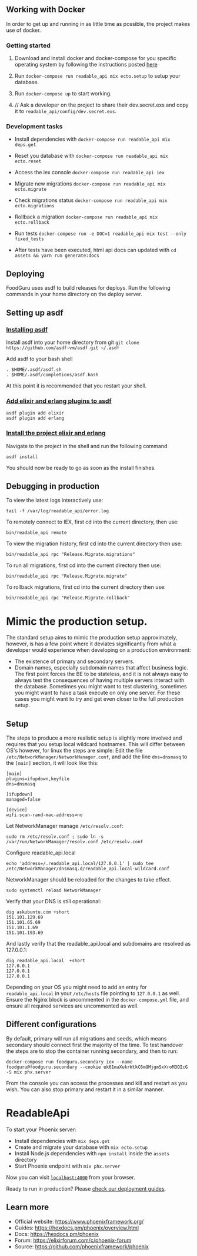 ## Working with Docker
In order to get up and running in as little time as possible, the project makes use of docker.

### Getting started

1. Download and install docker and docker-compose for you specific operating system by following the instructions posted [here](https://docs.docker.com/get-docker/)

2. Run `docker-compose run readable_api mix ecto.setup` to setup your database.

3. Run `docker-compose up` to start working.

4. // Ask a developer on the project to share their dev.secret.exs and copy it to `readable_api/config/dev.secret.exs`.

### Development tasks

  * Install dependencies with `docker-compose run readable_api mix deps.get`
  * Reset you database with `docker-compose run readable_api mix ecto.reset`
  * Access the iex console `docker-compose run readable_api iex`
  * Migrate new migrations `docker-compose run readable_api mix ecto.migrate`
  * Check migrations status `docker-compose run readable_api mix ecto.migrations`
  * Rollback a migration `docker-compose run readable_api mix ecto.rollback`
  * Run tests `docker-compose run -e DOC=1 readable_api mix test --only fixed_tests`

  * After tests have been executed, html api docs can updated with
  ```cd assets && yarn run generate:docs```

## Deploying

FoodGuru uses asdf to build releases for deploys. Run the following commands in your home directory on the deploy server.

## Setting up asdf

### [Installing asdf](https://asdf-vm.com/#/core-manage-asdf-vm?id=install)

Install asdf into your home directory from git
`git clone https://github.com/asdf-vm/asdf.git ~/.asdf`

Add asdf to your bash shell
```
. $HOME/.asdf/asdf.sh
. $HOME/.asdf/completions/asdf.bash
```

At this point it is recommended that you restart your shell.

### [Add elixir and erlang plugins to asdf](https://asdf-vm.com/#/core-manage-plugins)

```
asdf plugin add elixir
asdf plugin add erlang
```

### [Install the project elixir and erlang](https://asdf-vm.com/#/core-commands)

Navigate to the project in the shell and run the following command

`asdf install`

You should now be ready to go as soon as the install finishes.



## Debugging in production

To  view the latest logs interactively use:
```
tail -f /var/log/readable_api/error.log
```
To remotely connect to IEX, first cd into the current directory, then use:
```
bin/readable_api remote
```
To view the migration history, first cd into the current directory then use:
```
bin/readable_api rpc "Release.Migrate.migrations"
```
To run all migrations, first cd into the current directory then use:
```
bin/readable_api rpc "Release.Migrate.migrate"
```
To rollback migrations, first cd into the current directory then use:
```
bin/readable_api rpc "Release.Migrate.rollback"
```


# Mimic the production setup.
The standard setup aims to mimic the production setup approximately, however, is has a few point where it deviates
significantly from what a developer would experience when developing on a production environment:
- The existence of primary and secondary servers.
- Domain names, especially subdomain names that affect business logic.
The first point forces the BE to be stateless, and it is not always easy to always test the consequences of having multiple
servers interact with the database. Sometimes you might want to test clustering, sometimes you might want to have a task execute
on only one server. For these cases you might want to try and get even closer to the full production setup.
## Setup
The steps to produce a
more realistic setup is slightly more involved and requires that you setup local wildcard hostnames. This will differ between OS's
however, for linux the steps are simple:
Edit the file `/etc/NetworkManager/NetworkManager.conf`, and add the line `dns=dnsmasq` to the `[main]` section, it will look like this:
```
[main]
plugins=ifupdown,keyfile
dns=dnsmasq

[ifupdown]
managed=false

[device]
wifi.scan-rand-mac-address=no
```
Let NetworkManager manage `/etc/resolv.conf`:
```
sudo rm /etc/resolv.conf ; sudo ln -s /var/run/NetworkManager/resolv.conf /etc/resolv.conf
```
Configure readable_api.local
```
echo 'address=/.readable_api.local/127.0.0.1' | sudo tee /etc/NetworkManager/dnsmasq.d/readable_api.local-wildcard.conf
```
NetworkManager should be reloaded for the changes to take effect.
```
sudo systemctl reload NetworkManager
```
Verify that your DNS is still operational:
```
dig askubuntu.com +short
151.101.129.69
151.101.65.69
151.101.1.69
151.101.193.69
```
And lastly verify that the readable_api.local and subdomains are resolved as 127.0.0.1:
```
dig readable_api.local  +short
127.0.0.1
127.0.0.1
127.0.0.1
```
Depending on your OS you might need to add an entry for `readable_api.local` in your `/etc/hosts` file pointing to `127.0.0.1` as well.
Ensure the Nginx block is uncommented in the `docker-compose.yml` file, and ensure all required services are uncommented as well.
## Different configurations
By default, primary will run all migrations and seeds, which means secondary should connect first the majority of the time.
To test handover the steps are to stop the container running secondary, and then to run:
```
docker-compose run foodguru.secondary iex --name foodguru@foodguru.secondary --cookie ek61maXukrWtkC6m9MjgmSxXroM3OIcG -S mix phx.server
```
From the console you can access the processes and kill and restart as you wish. You can also stop primary and restart it in a similar manner.


# ReadableApi

To start your Phoenix server:

  * Install dependencies with `mix deps.get`
  * Create and migrate your database with `mix ecto.setup`
  * Install Node.js dependencies with `npm install` inside the `assets` directory
  * Start Phoenix endpoint with `mix phx.server`

Now you can visit [`localhost:4000`](http://localhost:4000) from your browser.

Ready to run in production? Please [check our deployment guides](https://hexdocs.pm/phoenix/deployment.html).

## Learn more

  * Official website: https://www.phoenixframework.org/
  * Guides: https://hexdocs.pm/phoenix/overview.html
  * Docs: https://hexdocs.pm/phoenix
  * Forum: https://elixirforum.com/c/phoenix-forum
  * Source: https://github.com/phoenixframework/phoenix
